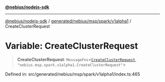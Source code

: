 [**@nebius/nodejs-sdk**](../../../../../../README.md)

***

[@nebius/nodejs-sdk](../../../../../../README.md) / [generated/nebius/msp/spark/v1alpha1](../README.md) / CreateClusterRequest

# Variable: CreateClusterRequest

> **CreateClusterRequest**: `MessageFns`\<[`CreateClusterRequest`](../interfaces/CreateClusterRequest.md), `"nebius.msp.spark.v1alpha1.CreateClusterRequest"`\>

Defined in: src/generated/nebius/msp/spark/v1alpha1/index.ts:465

